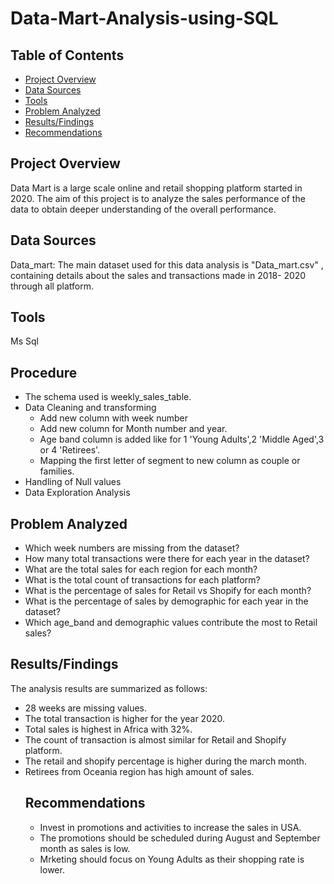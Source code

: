 # Data-Mart-Analysis-using-SQL
## Table of Contents
- [Project Overview](project-overview)
- [Data Sources](data-sources)
- [Tools](tools)
- [Problem Analyzed](problem-analyzed)
- [Results/Findings](results/findings)
- [Recommendations](recommendations)

## Project Overview
Data Mart is a large scale online and retail shopping platform started in 2020. The aim of this project is to analyze the sales performance of the data to obtain deeper understanding of the overall performance.

## Data Sources
Data_mart: The main dataset used for this data analysis is "Data_mart.csv" , containing details about the sales and transactions made in 2018- 2020 through all platform.

## Tools
Ms Sql
## Procedure
- The schema used is weekly_sales_table.
- Data Cleaning and transforming
   - Add new column with week number
   - Add new column for Month number and year.
   - Age band column is added like for 1 'Young Adults',2 'Middle Aged',3 or 4 'Retirees'.
   - Mapping the first letter of segment to new column as couple or families.
- Handling of Null values
- Data Exploration Analysis
## Problem Analyzed 
- Which week numbers are missing from the dataset?
- How many total transactions were there for each year in the dataset?
- What are the total sales for each region for each month?
- What is the total count of transactions for each platform?
- What is the percentage of sales for Retail vs Shopify for each month?
- What is the percentage of sales by demographic for each year in the dataset?
- Which age_band and demographic values contribute the most to Retail sales?

## Results/Findings
The analysis results are summarized as follows:

- 28 weeks are missing values.
- The total transaction is higher for the year 2020.
- Total sales is highest in Africa with 32%.
- The count of transaction is almost similar for Retail and Shopify platform.
- The retail and shopify percentage is higher during the march month.
- Retirees from Oceania region has high amount of sales.
  ## Recommendations
  - Invest in promotions and activities to increase the sales in USA.
  - The promotions should be scheduled during August and September month as sales is low.
  - Mrketing should focus on Young Adults as their shopping rate is lower.

